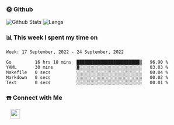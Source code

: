 

<h3> 🌞 Github</h3>

![Github Stats](https://github-readme-stats-beta-lovat.vercel.app/api?username=QiuYukang&count_private=true&show_icons=true&hide=stars)
![Langs](https://github-readme-stats-beta-lovat.vercel.app/api/top-langs/?username=QiuYukang&count_private=true&layout=compact)

<h3> 📊 This week I spent my time on</h3>

<!--START_SECTION:waka-->
```text
Week: 17 September, 2022 - 24 September, 2022

Go         16 hrs 18 mins  ████████████████████████▒   96.90 % 
YAML       30 mins         ▓░░░░░░░░░░░░░░░░░░░░░░░░   03.03 % 
Makefile   0 secs          ░░░░░░░░░░░░░░░░░░░░░░░░░   00.04 % 
Markdown   0 secs          ░░░░░░░░░░░░░░░░░░░░░░░░░   00.02 % 
Text       0 secs          ░░░░░░░░░░░░░░░░░░░░░░░░░   00.01 % 
```
<!--END_SECTION:waka-->

<!--
<h3>🛠 Tech Stack</h3>

- 💻 &nbsp; Java | C | Matlab | C++ | Python
- 🌐 &nbsp; HTML | CSS | JavaScript | Bootstrap
- 🛢  &nbsp; MySQL | Redis
- 🔧 &nbsp; NS-3 | Git | Markdown
-->

<h3> ☎️ Connect with Me </h3>
&nbsp;&nbsp;
<a href="mailto:b612n@qq.com">
  <img href="mailto:b612n@qq.com" align="center" width="26px" src="https://github.com/TheDudeThatCode/TheDudeThatCode/blob/master/Assets/Gmail.svg" />
</a>
